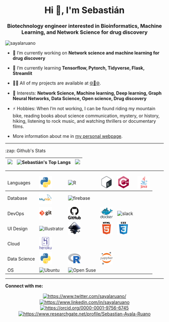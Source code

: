 <!--
**sayalaruano/sayalaruano** is a ✨ _special_ ✨ repository because its `README.md` (this file) appears on your GitHub profile.
### Hi there 👋
Here are some ideas to get you started:

- 🔭 I’m currently working on ...
- 🌱 I’m currently learning ...
- 👯 I’m looking to collaborate on ...
- 🤔 I’m looking for help with ...
- 💬 Ask me about ...
- 📫 How to reach me: ...
- 😄 Pronouns: ...
- ⚡ Fun fact: ...
-->

<h1 align="center">Hi 👋, I'm Sebastián</h1>
<h3 align="center">Biotechnology engineer interested in Bioinformatics, Machine Learning, and Network Science for drug discovery</h3>

<p align="left"> <img src="https://komarev.com/ghpvc/?username=sayalaruano" alt="sayalaruano" /> </p>

- 🔭 I’m currently working on **Network science and machine learning for drug discovery**

- 🌱 I’m currently learning **Tensorflow, Pytorch, Tidyverse, Flask, Streamlit**

- 👨‍💻 All of my projects are available at [🌐🔗🌐](https://sayalaruano.github.io/project/).

- 🤔 Interests: **Network Science, Machine learning, Deep learning, Graph Neural Networks, Data Science, Open science, Drug discovery**

- ⚡ Hobbies: When I’m not working, I can be found riding my mountain bike, reading books about science communication, mystery, or history, hiking, listening to rock music, and watching thrillers or documentary films.

- More information about me in [my personal webpage](https://sayalaruano.github.io/).

<hr>

<summary>:zap: Github's Stats </summary>


<table>
  <thead>
    <th><img src="https://github-readme-streak-stats.herokuapp.com/?user=sayalaruano&theme=default"></th>
    <th><img src="https://github-readme-stats.vercel.app/api?username=sayalaruano&show_icons=true" alt="Sebastián's Top Langs" /></th>
    <th><img src="https://github-readme-stats.vercel.app/api/top-langs/?username=sayalaruano&layout=compact" /></th>
  </thead>
</table>

<hr>
   


<table>

  <thead>
    <td>Languages</td>
    <td><img src="https://github.com/devicons/devicon/blob/master/icons/python/python-original.svg" alt="Python" width="40" height="40"/> </td>
    <td><img src="https://www.vectorlogo.zone/logos/r-project/r-project-official.svg" alt="R" width="40" height="40"/> </td>
    <td><img src="https://github.com/devicons/devicon/blob/master/icons/bash/bash-original.svg" alt="bash" width="40" height="40"/> </td>
    <td><img src="https://github.com/devicons/devicon/blob/master/icons/cplusplus/cplusplus-original.svg" alt="c++" width="40" height="40"/> </td>
    <td><img src="https://github.com/devicons/devicon/blob/master/icons/java/java-original-wordmark.svg" alt="java" width="40" height="40"/></td>

  </thead>
  <tr>
    <td>Database</td> 
     <td><img src="https://github.com/devicons/devicon/blob/master/icons/mysql/mysql-original-wordmark.svg" alt="mysql" width="40" height="40"/></td>
     <td><img src="https://www.vectorlogo.zone/logos/firebase/firebase-icon.svg" alt="firebase" width="40" height="40"/> </td>
  </tr>
   <tr>
    <td>DevOps</td>
     <td><img src="https://github.com/devicons/devicon/blob/master/icons/git/git-original-wordmark.svg" alt="git" width="40" height="40"/></td>
     <td><img src="https://github.com/devicons/devicon/blob/master/icons/github/github-original-wordmark.svg" alt="github" width="40" height="40"/></td>
     <td><img src="https://github.com/devicons/devicon/blob/master/icons/docker/docker-original-wordmark.svg" alt="Docker" width="40" height="40"/></td>
     <td><img src="https://www.vectorlogo.zone/logos/slack/slack-tile.svg" alt="slack" width="40" height="40"/> </td>
  </tr>
  <tr>
    <td>UI Design</td>
    <td><img src="https://www.vectorlogo.zone/logos/adobe_illustrator/adobe_illustrator-icon.svg" alt="illustrator" width="40" height="40"/></td>
    <td><img src="https://github.com/devicons/devicon/blob/master/icons/inkscape/inkscape-original.svg" alt="inkscape" width="40" height="40"/></td>
    <td><img src="https://github.com/devicons/devicon/blob/master/icons/html5/html5-original-wordmark.svg" alt="html5" width="40" height="40"/> </td>
    <td><img src="https://github.com/devicons/devicon/blob/master/icons/css3/css3-original-wordmark.svg" alt="css3" width="40" height="40"/> </td>
  </tr>
  
  <tr>
    <td>Cloud</td>
     <td><img src="https://github.com/devicons/devicon/blob/master/icons/heroku/heroku-original-wordmark.svg" alt="heroku" width="40" height="40"/> </td>
  </tr>
  
  <tr> 
    <td>Data Science</td>
    <td><img src="https://github.com/devicons/devicon/blob/master/icons/python/python-original.svg" alt="python" width="40" height="40"/></td>
    <td><img src="https://github.com/devicons/devicon/blob/master/icons/r/r-original.svg" alt="r" width="40" height="40"/></td>
    <td><img src="https://github.com/devicons/devicon/blob/master/icons/jupyter/jupyter-original-wordmark.svg" alt="jupyter" width="40" height="40"/></td>
  </tr>
  <tr>
    <td>OS</td>
    <td><img src="https://www.vectorlogo.zone/logos/ubuntu/ubuntu-icon.svg" alt="Ubuntu" width="40" height="40"/></td>    
    <td><img src="https://www.vectorlogo.zone/logos/debian/debian-icon.svg" alt="Open Suse" width="40" height="40"/></td>
  </tr>

</table>
<hr>


**Connect with me:**

<p align="center">
  <a href="https://www.twitter.com/sayalaruano/" target="blank"><img align="center"  src="https://img.icons8.com/color/48/000000/twitter--v2.png" alt="https://www.twitter.com/sayalaruano/" height="30" width="30" /></a>
  <a href="https://www.linkedin.com/in/sayalaruano" target="blank"><img align="center" src="https://www.vectorlogo.zone/logos/linkedin/linkedin-tile.svg" alt="https://www.linkedin.com/in/sayalaruano" height="30" width="30" /></a>
  <a href="https://orcid.org/0000-0001-9756-6745" target="blank">
    <img align="center" src="https://img.icons8.com/windows/64/000000/orcid.png" alt="https://orcid.org/0000-0001-9756-6745" height="30" width="30" /></a>
  <a href="https://www.researchgate.net/profile/Sebastian-Ayala-Ruano" target="blank">
    <img align="center" src="https://img.icons8.com/windows/64/000000/researchgate.png" alt="https://www.researchgate.net/profile/Sebastian-Ayala-Ruano" height="30" width="30" /></a> 
</p>
